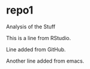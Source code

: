 # repo1

Analysis of the Stuff 

This is a line from RStudio.

Line added from GitHub.

Another line added from emacs.